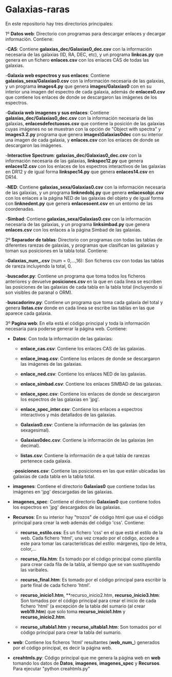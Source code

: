 ﻿# Galaxias-raras

En este repositorio hay tres directorios principales:

1º **Datos web**: Directorio con programas para descargar enlaces y decargar información. Contiene:

  -**CAS**: Contiene **galaxias_dec/Galaxias0_dec.csv** con la información necesaria de las galaxias (ID, RA, DEC, etc), y un programa **linkcas.py** que genera en un fichero **enlaces.csv** con los enlaces CAS de todas las galaxias.

  -**Galaxia web espectros y sus enlaces**: Contiene **galaxias_sexa/Galaxias0.csv** con la información necesaria de las galaxias, y un programa **images4.py** que genera **images/Galaxias0** con en su interior una imagen del espectro de cada galaxia, además de **enlaces0.csv** que contiene los enlaces de donde se descargaron las imágenes de los espectros.

  -**Galaxia web imagenes y sus enlaces**: Contiene **galaxias_dec/Galaxias0_dec.csv** con la información necesaria de las galaxias, **enlacesdefectuosos.csv** que contiene la posición de las galaxias cuyas imágenes no se muestran con la opción de "Object with spectra" y **images3.2.py** programa que genera **images\Galaxias0dec** con su interior una imagen de cada galaxia, y **enlaces.csv** con los enlaces de donde se descargaron las imágenes.

  -**Interactive Spectrum**: **galaxias_dec/Galaxias0_dec.csv** con la información necesaria de las galaxias, **linkspec12.py** que genera **enlaces12.csv** con los enlaces de los espectros interactivos de las galaxias en DR12 y de igual forma **linkspec14.py** que genera **enlaces14.csv** en DR14.

  -**NED**: Contiene **galaxias_sexa/Galaxias0.csv** con la información necesaria de las galaxias, y un programa **linknedobj.py** que genera **enlacesobjc.csv** con los enlaces a la página NED de las galaxias del objeto y de igual forma con **linknedent.py** que genera **enlacesoent.csv** en un entorno de las coordenadas.

  -**Simbad**: Contiene **galaxias_sexa/Galaxias0.csv** con la información necesaria de las galaxias, y un programa **linksimbad.py** que genera **enlaces.csv** con los enlaces a la página Simbad de las galaxias.

2º **Separador de tablas**: Directorio con programas con todas las tablas de diferentes rarezas de galaxias, y programas que clasifican las galaxias y toman sus posiciones en la tabla total. Contiene:

  -**Galaxias_num_.csv** (num = 0,...,16): Son ficheros csv con todas las tablas de rareza incluyendo la total, 0.

  -**buscador.py**: Contiene un programa que toma todos los ficheros anteriores y devuelve **posiciones.csv** en la que en cada línea se escriben las posiciones de las galaxias de cada tabla en la tabla total (incluyendo si son visibles de paranal o ORM).

  -**buscadorinv.py**: Contiene un programa que toma cada galaxia del total y genera **listas.csv** donde en cada línea se escribe las tablas en las que aparece cada galaxia.

3º **Pagina web**: En ella está el código principal y toda la información necesaria para poderse generar la página web. Contiene:

  - **Datos**: Con toda la información de las galaxias:

    - **enlace_cas.csv**: Contiene los enlaces CAS de las galaxias.

    - **enlace_imag.csv**: Contiene los enlaces de donde se descargaron las imágenes de las galaxias.

    - **enlace_ned.csv**: Contiene los enlaces NED de las galaxias.

    - **enlace_simbad.csv**: Contiene los enlaces SIMBAD de las galaxias.

    - **enlace_spec.csv**: Contiene los enlaces de donde se descargaron los espectros de las galaxias en 'jpg'.

    - **enlace_spec_inter.csv**: Contiene los enlaces a espectros interactivos y más detallados de las galaxias.

    - **Galaxias0.csv**: Contiene la información de las galaxias (en sexagesimal).

    - **Galaxias0dec.csv**: Contiene la información de las galaxias (en decimal).

    - **listas.csv**: Contiene la información de a qué tabla de rarezas pertenece cada galaxia.

    -**posiciones.csv**: Contiene las posiciones en las que están ubicadas las galaxias de cada tabla en la tabla total.

  - **imagenes**: Contiene el directorio **Galaxias0** que contiene todas las imágenes en 'jpg' descargadas de las galaxias.

  - **imagenes_spec**: Contiene el directorio **Galaxias0** que contiene todos los espectros en 'jpg' descargados de las galaxias.

  - **Recursos**: En su interior hay "trozos" de código html que usa el código principal para crear la web además del código 'css'. Contiene:

    - **recurso_estilo.css**: Es un fichero 'css' en el que está el estilo de la web. Cada fichero 'html', una vez creado por el código, accede a este para tomar las características del estilo: márgenes, tipo de letra, color,...

    - **recurso_fila.htm**: Es tomado por el código principal como plantilla para crear cada fila de la tabla, al tiempo que se van sustituyendo las varibales.

    - **recurso_final.htm**: Es tomado por el código principal para escribir la parte final de cada fichero 'html'.

    - **recurso_inicio1.htm**, **recurso_inicio2.htm, **recurso_inicio3.htm**: Son tomados por el código principal para crear el inicio de cada fichero 'html' (a excepción de la tabla del sumario (al crear **web19.htm**) que solo toma **recurso_inicio1.htm** y **recurso_inicio2.htm**.

    - **recurso_ultabla1.htm** y **recurso_ultabla1.htm**: Son tomados por el código principal para crear la tabla del sumario.

  - **web**: Contiene los ficheros 'html' resultantes (**web_num_**) generados por el código principal, es decir la página web.

  - **creahtmls.py**: Código principal que me genera la página web en **web** tomando los datos de **Datos**, **imagenes**, **imagenes_spec** y **Recursos**. Para ejecutar "python creahtmls.py"
